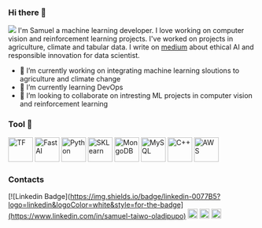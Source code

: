 ### Hi there 👋

![](https://drive.google.com/uc?export=view&id=1yd6ZGZu0FlGo8Bes-ww6H6ICFgR4Vnl7)
I'm Samuel a machine learning developer. I love working on computer vision and reinforcement learning projects. I've worked on projects in agriculture, climate and tabular data. I write on [medium](https://medium.com/@samuel-taiwo) about ethical AI and responsible innovation for data scientist.

<!--
**Leumastai/Leumastai** is a ✨ _special_ ✨ repository because its `README.md` (this file) appears on your GitHub profile.
Hi

Here are some ideas to get you started:
-->

- 🔭 I’m currently working on integrating machine learning sloutions to agriculture and climate change
- 🌱 I’m currently learning DevOps
- 👯 I’m looking to collaborate on intresting ML projects in computer vision and reinforcement learning
<!--
- 🤔 I’m looking for help with ...
- 💬 Ask me about ...
- 📫 How to reach me: ...
- 😄 Pronouns: ...
- ⚡ Fun fact: ...
-->



### Tool 🧰
<img alt= "TF" src="https://drive.google.com/uc?export=view&id=1jwNbSFAGlk8e8B0xPfSpFRBscFbTu0qa" width="50" height="50"> <img alt= "FastAI" src="https://drive.google.com/uc?export=view&id=1Wl87dcx375oOWwYP56hPJ7e5k1GjOhgj" width="50" height="50"> <img alt="Python" src="https://drive.google.com/uc?export=view&id=15bMgn6unJQZcV1WrSQpJBOGP4TEfs6hC" width="50" height="50"> <img alt="SKLearn" src="https://drive.google.com/uc?export=view&id=1QtAlZkP2CNeG77gyNBPEAdEwKNF1aPaE" width="50" height="50"> <img alt="MongoDB" src="https://drive.google.com/uc?export=view&id=1iyiVkTY9eDgPTlSddekhXR8PY7MDweyZ" width="50" height="50"> <img alt="MySQL" src="https://drive.google.com/uc?export=view&id=1O4G8Xnqn1O5UHj2LTA9ZovTsjGHjtvNb" width="50" height="50"> <img alt="C++" src="https://drive.google.com/uc?export=view&id=1EWlamS0zWWvGKNkEdFMKAGZyqDQDIyjB" width="50" height="50"> <img alt="AWS" src="https://drive.google.com/uc?export=view&id=1mWuBFI9CXkJJPjUxZlvwGiVAWLY4UfKo" width="50" height="50"> 

### Contacts
[![Linkedin Badge](https://img.shields.io/badge/linkedin-0077B5?logo=linkedin&logoColor=white&style=for-the-badge](https://www.linkedin.com/in/samuel-taiwo-oladipupo)
<img alt= "LinkedIn" src="https://drive.google.com/uc?export=view&id=1w-HHyl2Q-f81jf1_EAKKXlCILOWClo1M" width="20" height="20" onclick="document.location.href='https://www.linkedin.com/in/samuel-taiwo-oladipupo/'"> <img alt="Discord" src="https://drive.google.com/uc?export=view&id=1DQzUPy6wIX1OFyYNSUr3HIpuA-eUAHHk" width="20" height="20"> <img alt="Twitter" src="https://drive.google.com/uc?export=view&id=1YLb4oPYFS_sNqfRqybjbmevc45-rloQf" width="20" height="20">
